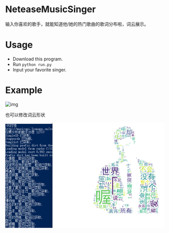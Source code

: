 # NeteaseMusicSinger
输入你喜欢的歌手，就能知道他/她的热门歌曲的歌词分布啦，词云展示。



# Usage

- Download this program.
- Run `python run.py`
- Input your favorite singer.



# Example


![img](http://oy0lnxej5.bkt.clouddn.com/%E5%BE%AE%E4%BF%A1%E5%9B%BE%E7%89%87_20180325225424.png)


也可以修改词云形状

![img](1.png)

